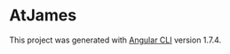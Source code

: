 # AtJames

This project was generated with [Angular CLI](https://github.com/angular/angular-cli) version 1.7.4.
